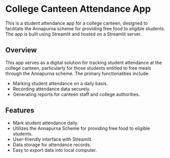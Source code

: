 # College Canteen Attendance App
This is a student attendance app for a college canteen, designed to facilitate the Annapurna scheme for providing free food to eligible students. The app is built using Streamlit and hosted on a Streamlit server.

## Overview
This app serves as a digital solution for tracking student attendance at the college canteen, particularly for those students entitled to free meals through the Annapurna scheme. The primary functionalities include:

- Marking student attendance on a daily basis.
- Recording attendance data securely.
- Generating reports for canteen staff and college authorities.
## Features
- Mark student attendance daily.
- Utilizes the Annapurna Scheme for providing free food to eligible students.
- User-friendly interface with Streamlit.
- Data storage for attendance records.
- Easy to export data into local computer.
